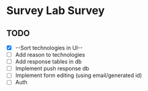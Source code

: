 # Survey Lab Survey

## TODO
- [x] --Sort technologies in UI--
- [ ] Add reason to technologies
- [ ] Add response tables in db
- [ ] Implement push response db
- [ ] Implement form editing (using email/generated id)
- [ ] Auth
